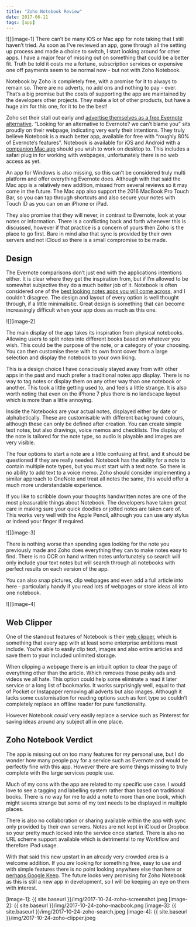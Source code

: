 ```yaml
---
title: "Zoho Notebook Review"
date: 2017-06-11
tags: [app]
---
```

![][image-1]
There can’t be many iOS or Mac app for note taking that I still haven’t tried. As soon as I’ve reviewed an app, gone through all the setting up process and made a choice to switch, I start looking around for other apps. I have a major fear of missing out on something that could be a better fit. Truth be told it costs me a fortune, subscription services or expensive one off payments seem to be normal now - but not with Zoho Notebook.

Notebook by Zoho is completely free, with a promise for it to always to remain so. There are no adverts, no add ons and nothing to pay - ever. That’s a big promise but the costs of supporting the app are maintained by the developers other projects. They make a lot of other products, but have a huge aim for this one, for it to be the best!

Zoho set their stall out early and [advertise themselves as a free Evernote alternative][1]. “Looking for an alternative to Evernote? we can’t blame you” sits proudly on their webpage, indicating very early their intentions. They truly believe Notebook is a much better app, available for free with “roughly 80% of Evernote’s features”.  Notebook is available for iOS and Android with a [companion Mac app][2] should you wish to work on desktop to. This includes a safari plug in for working with webpages, unfortunately there is no web access as yet. 

An app for Windows is also missing, so this can’t be considered truly multi platform and offer everything Evernote does. Although with that said the Mac app is a relatively new addition, missed from several reviews so it may come in the future. The Mac app also support the 2016 MacBook Pro Touch Bar, so you can tap through shortcuts and also secure your notes with Touch ID as you can on an iPhone or iPad. 

They also promise that they will never, in contrast to Evernote, look at your notes or information. There is a conflicting back and forth whenever this is discussed, however if that practice is a concern of yours then Zoho is the place to go first. Bare in mind also that sync is provided by their own servers and not iCloud so there is a small compromise to be made.

## Design
The Evernote comparisons don’t just end with the applications intentions either. It is clear where they get the inspiration from, but if I’m allowed to be somewhat subjective they do a much better job of it. Notebook is often considered one of the [best looking notes apps you will come across][3], and I couldn’t disagree. The design and layout of every option is well thought through, if a little minimalistic. Great design is something that can become increasingly difficult when your app does as much as this one. 

![][image-2]

The main display of the app takes its inspiration from physical notebooks. Allowing users to split notes into different books based on whatever you wish. This could be the purpose of the note, or a category of your choosing. You can then customise these with its own front cover from a large selection and display the notebook to your own liking.

This is a design choice I have consciously stayed away from with other apps in the past and much prefer a traditional notes app display. There is no way to tag notes or display them on any other way than one notebook or another. This took a little getting used to, and feels a little strange. It is also worth noting that even on the iPhone 7 plus there is no landscape layout which is more than a little annoying. 

Inside the Notebooks are your actual notes, displayed either by date or alphabetically. These are customisable with different background colours, although these can only be defined after creation. You can create simple text notes, but also drawings, voice memos and checklists. The display of the note is tailored for the note type, so audio is playable and images are very visible. 

The four options to start a note are a little confusing at first, and it should be questioned if they are really needed. Notebook has the ability for a note to contain multiple note types, but you must start with a text note. So there is no ability to add text to a voice memo. Zoho should consider implementing a similar approach to OneNote and treat all notes the same, this would offer a much more understandable experience.

If you like to scribble down your thoughts handwritten notes are one of the most pleasurable things about Notebook. The developers have taken great care in making sure your quick doodles or jotted notes are taken care of. This works very well with the Apple Pencil, although you can use any stylus or indeed your finger if required.

![][image-3]

There is nothing worse than spending ages looking for the note you previously made and Zoho does everything they can to make notes easy to find. There is no OCR on hand written notes unfortunately so search will only include your text notes but will search through all notebooks with perfect results on each version of the app. 

You can also snap pictures, clip webpages and even add a full article into here - particularly handy if you read lots of webpages or store ideas all into one notebook.

![][image-4]

## Web Clipper
One of the standout features of Notebook is their [web clipper][4], which is something that every app with at least some enterprise ambitions must include. You’re able to easily clip text, images and also entire articles and save them to your included unlimited storage. 

When clipping a webpage there is an inbuilt option to clear the page of everything other than the article. Which removes those pesky ads and videos we all hate. This option could help some eliminate a read it later service or a long list of bookmarks. It works surprisingly well, equal to that of Pocket or Instapaper removing all adverts but also images. Although it lacks some customisation for reading options such as font type so couldn’t completely replace an offline reader for pure functionality. 

However Notebook *could* very easily replace a service such as Pinterest for saving ideas around any subject all in one place. 

## Zoho Notebook Verdict
The app is missing out on too many features for *my* personal use, but I do wonder how many people pay for a service such as Evernote and would be perfectly fine with this app. However there are some things missing to truly complete with the large services people use. 

Much of my cons with the app are related to my specific use case. I would love to see a tagging and labelling system rather than based on traditional books. There is no way for me to add a note to more than one book, which might seems strange but some of my text needs to be displayed in multiple places. 

There is also no collaboration or sharing available within the app with sync only provided by their own servers. Notes are not kept in iCloud or Dropbox so your pretty much locked into the service once started. There is also no URL scheme support available which is detrimental to my Workflow and therefore iPad usage. 

With that said this new upstart in an already very crowded area is a welcome addition. If you *are* looking for something free, easy to use and with simple features there is no point looking anywhere else than here or [perhaps Google Keep][5]. The future looks very promising for Zoho Notebook as this is still a new app in development, so I will be keeping an eye on them with interest.

[1]:	https://www.zoho.com/notebook/evernote-alternative.html
[2]:	https://www.zoho.com/notebook/notebook-for-mac.html
[3]:	thenextweb.com/apps/2016/07/13/zoho-notebook-prettiest-note-taking-mobile-app-youll-ever-use/?amp=1
[4]:	https://www.zoho.com/notebook/web-clipper.html
[5]:	http://www.gr36.com/google-keep-as-a-writing-tool/

[image-1]:	{{ site.baseurl }}/img/2017-10-24-zoho-screenshot.jpeg
[image-2]:	{{ site.baseurl }}/img/2017-10-24-zoho-macbook.png
[image-3]:	{{ site.baseurl }}/img/2017-10-24-zoho-search.jpeg
[image-4]:	{{ site.baseurl }}/img/2017-10-24-zoho-clipper.jpeg